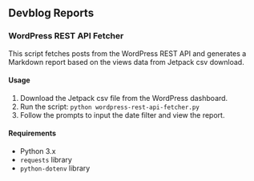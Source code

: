 ## Devblog Reports

### WordPress REST API Fetcher

This script fetches posts from the WordPress REST API and generates a Markdown report based on the views data from Jetpack csv download.
#### Usage

1. Download the Jetpack csv file from the WordPress dashboard.
2. Run the script: `python wordpress-rest-api-fetcher.py`
3. Follow the prompts to input the date filter and view the report.

#### Requirements

- Python 3.x
- `requests` library
- `python-dotenv` library

